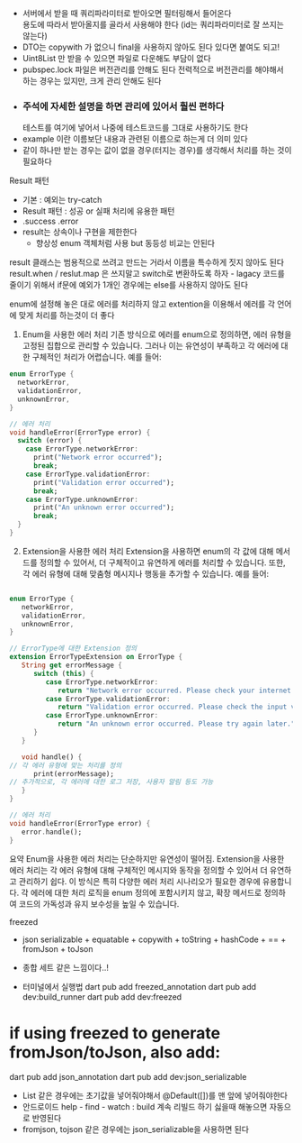 * 서버에서 받을 때 쿼리파라미터로 받아오면 필터링해서 들어온다  
  용도에 따라서 받아올지를 골라서 사용해야 한다 (id는 쿼리파라미터로 잘 쓰지는 않는다)
*  DTO는 copywith 가 없으니 final을 사용하지 않아도 된다 있다면 붙여도 되고!
*  Uint8List 만 받을 수 있으면 파일로 다운해도 부담이 없다
* pubspec.lock 파일은 버전관리를 안해도 된다 
  전력적으로 버전관리를 해야해서 하는 경우는 있지만, 크게 관리 안해도 된다 
* ### 주석에 자세한 설명을 하면 관리에 있어서 훨씬 편하다
  테스트를 여기에 넣어서 나중에 테스트코드를 그대로 사용하기도 한다
* example 이란 이름보단 내용과 관련된 이름으로 하는게 더 의미 있다
* <Book> 같이 하나만 받는 경우는 값이 없을 경우(터지는 경우)를 생각해서 처리를 하는 것이 필요하다


Result 패턴
* 기본 : 예외는 try-catch
*  Result 패턴 : 성공 or 실패 처리에 유용한 패턴
* .success
 .error
* result는 상속이나 구현을 제한한다 
  - 향상성 enum 객체처럼 사용 but 동등성 비교는 안된다

result 클래스는 범용적으로 쓰려고 만드는 거라서 이름을 특수하게 짓지 않아도 된다
result.when / reslut.map 은 쓰지말고 switch로 변환하도록 하자 - lagacy 코드를 줄이기 위해서
if문에 예외가 1개인 경우에는 else를 사용하지 않아도 된다

enum에 설정해 놓은 대로 에러를 처리하지 않고
extention을 이용해서 에러를 각 언어에 맞게 처리를 하는것이 더 좋다

1. Enum을 사용한 에러 처리
   기존 방식으로 에러를 enum으로 정의하면, 에러 유형을 고정된 집합으로 관리할 수 있습니다.
   그러나 이는 유연성이 부족하고 각 에러에 대한 구체적인 처리가 어렵습니다. 예를 들어:

```dart
enum ErrorType {
  networkError,
  validationError,
  unknownError,
}

// 에러 처리
void handleError(ErrorType error) {
  switch (error) {
    case ErrorType.networkError:
      print("Network error occurred");
      break;
    case ErrorType.validationError:
      print("Validation error occurred");
      break;
    case ErrorType.unknownError:
      print("An unknown error occurred");
      break;
  }
}
```
2. Extension을 사용한 에러 처리
   Extension을 사용하면 enum의 각 값에 대해 메서드를 정의할 수 있어서,
   더 구체적이고 유연하게 에러를 처리할 수 있습니다.
   또한, 각 에러 유형에 대해 맞춤형 메시지나 행동을 추가할 수 있습니다. 예를 들어:

```dart

enum ErrorType {
   networkError,
   validationError,
   unknownError,
}

// ErrorType에 대한 Extension 정의
extension ErrorTypeExtension on ErrorType {
   String get errorMessage {
      switch (this) {
         case ErrorType.networkError:
            return "Network error occurred. Please check your internet connection.";
         case ErrorType.validationError:
            return "Validation error occurred. Please check the input values.";
         case ErrorType.unknownError:
            return "An unknown error occurred. Please try again later.";
      }
   }

   void handle() {
// 각 에러 유형에 맞는 처리를 정의
      print(errorMessage);
// 추가적으로, 각 에러에 대한 로그 저장, 사용자 알림 등도 가능
   }
}

// 에러 처리
void handleError(ErrorType error) {
   error.handle();
}
```
요약
Enum을 사용한 에러 처리는 단순하지만 유연성이 떨어짐.
Extension을 사용한 에러 처리는 각 에러 유형에 대해 구체적인 메시지와 동작을 정의할 수 있어서 더 유연하고 관리하기 쉽다.
이 방식은 특히 다양한 에러 처리 시나리오가 필요한 경우에 유용합니다. 각 에러에 대한 처리 로직을 enum 정의에 포함시키지 않고,
확장 메서드로 정의하여 코드의 가독성과 유지 보수성을 높일 수 있습니다.

  

freezed
 - json serializable + equatable + copywith + toString + hashCode + == + fromJson + toJson
 - 종합 세트 같은 느낌이다..!    

 - 터미널에서 실행법
   dart pub add freezed_annotation
   dart pub add dev:build_runner
   dart pub add dev:freezed
# if using freezed to generate fromJson/toJson, also add:
   dart pub add json_annotation
   dart pub add dev:json_serializable

* List 같은 경우에는 초기값을 넣어줘야해서 @Default([])를 맨 앞에 넣어줘야한다
* 안드로이드 help - find - watch : build 계속 리빌드 하기 싫을때 해놓으면 자동으로 반영된다
* fromjson, tojson 같은 경우에는 json_serializable을 사용하면 된다